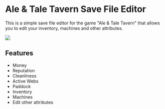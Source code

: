 # Ale & Tale Tavern Save File Editor

This is a simple save file editor for the game "Ale & Tale Tavern" that allows you to edit your inventory, machines and other attributes.

![](result.png)

## Features

- Money
- Reputation
- Cleanliness
- Active Webs
- Paddock
- Inventory
- Machines
- Edit other attributes
